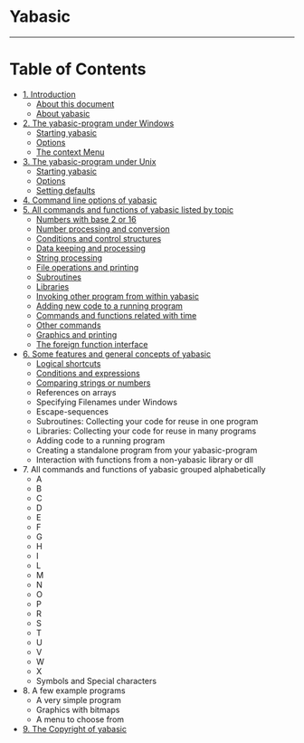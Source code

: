 # Yabasic
---

# **Table of Contents**

- [1\. Introduction](introduction.html)
  - [About this document](introduction.html#about-this-document)
  - [About yabasic](introduction.html#about-yabasic)
- [2\. The yabasic-program under Windows](the-yabasic-program-under-windows.html)
  - [Starting yabasic](the-yabasic-program-under-windows.html#starting-yabasic)
  - [Options](the-yabasic-program-under-windows.html#options)
  - [The context Menu](the-yabasic-program-under-windows.html#the-context-menu)
- [3\. The yabasic-program under Unix](the-yabasic-program-under-unix.html)
  - [Starting yabasic](the-yabasic-program-under-unix.html#starting-yabasic)
  - [Options](the-yabasic-program-under-unix.html#options)
  - [Setting defaults](the-yabasic-program-under-unix.html#setting-defaults)
- [4\. Command line options of yabasic](command-line-options-of-yabasic.html)
- [5\. All commands and functions of yabasic listed by topic](all-commands-and-functions-of-yabasic-listed-by-topic.html)
  - [Numbers with base 2 or 16](numbers-with-base-2-or-16.html)
  - [Number processing and conversion](number-processing-and-conversion.html)
  - [Conditions and control structures](conditions-and-control-structures.html)
  - [Data keeping and processing](data-keeping-and-processing.html)
  - [String processing](string-processing.html)
  - [File operations and printing](file-operations-and-printing.html)
  - [Subroutines](subroutines.html)
  - [Libraries](libraries.html)
  - [Invoking other program from within yabasic](invoking-other-program-from-within-yabasic.html)
  - [Adding new code to a running program](adding-new-code-to-a-running-program.html)
  - [Commands and functions related with time](commands-and-functions-related-with-time.html)
  - [Other commands](other-commands.html)
  - [Graphics and printing](graphics-and-printing.html)
  - [The foreign function interface](the-foreign-function-interface.html)
- [6\. Some features and general concepts of yabasic](some-features-and-general-concepts-of-yabasic.html)
  - [Logical shortcuts](logical-shortcuts.html)
  - [Conditions and expressions](conditions-and-expressions.html)
  - [Comparing strings or numbers](comparing-strings-or-numbers.html)
  - References on arrays
  - Specifying Filenames under Windows
  - Escape-sequences
  - Subroutines: Collecting your code for reuse in one program
  - Libraries: Collecting your code for reuse in many programs
  - Adding code to a running program
  - Creating a standalone program from your yabasic-program
  - Interaction with functions from a non-yabasic library or dll
- 7\. All commands and functions of yabasic grouped alphabetically
  - A
  - B
  - C
  - D
  - E
  - F
  - G
  - H
  - I
  - L
  - M
  - N
  - O
  - P
  - R
  - S
  - T
  - U
  - V
  - W
  - X
  - Symbols and Special characters
- 8\. A few example programs
  - A very simple program
  - Graphics with bitmaps
  - A menu to choose from
- [9\. The Copyright of yabasic](the-copyright-of-yabasic.html)
